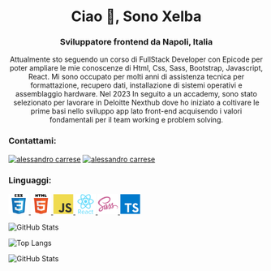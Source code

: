 <h1 align="center">Ciao 👋, Sono Xelba</h1>
<h3 align="center">Sviluppatore frontend da Napoli, Italia</h3>
<p align="center"> Attualmente sto seguendo un corso di FullStack Developer con Epicode 
per poter ampliare le mie conoscenze di Html, Css, Sass, Bootstrap, Javascript, React.
Mi sono occupato per molti anni di assistenza
tecnica per formattazione, recupero dati, installazione di sistemi
operativi e assemblaggio hardware.
Nel 2023 In seguito a un accademy, sono stato selezionato per lavorare in
Deloitte Nexthub dove ho iniziato a coltivare le prime basi nello sviluppo app lato front-end
acquisendo i valori fondamentali per il team working e problem solving.
</p>
<h3 align="left">Contattami:</h3>
<p align="left">
<a href="https://www.linkedin.com/in/alessandro-carrese91/" target="_blank"><img align="center" src="https://raw.githubusercontent.com/rahuldkjain/github-profile-readme-generator/master/src/images/icons/Social/linked-in-alt.svg" alt="alessandro carrese" height="30" width="40" /></a>
<a href="https://www.facebook.com/xelba91/" target="_blank"><img align="center" src="https://raw.githubusercontent.com/rahuldkjain/github-profile-readme-generator/master/src/images/icons/Social/facebook.svg" alt="alessandro carrese" height="30" width="40" /></a>
</p>

<h3 align="left">Linguaggi:</h3>
<p align="left"> <a href="https://www.w3schools.com/css/" target="_blank" rel="noreferrer"> <img src="https://raw.githubusercontent.com/devicons/devicon/master/icons/css3/css3-original-wordmark.svg" alt="css3" width="40" height="40"/> </a> <a href="https://www.w3.org/html/" target="_blank" rel="noreferrer"> <img src="https://raw.githubusercontent.com/devicons/devicon/master/icons/html5/html5-original-wordmark.svg" alt="html5" width="40" height="40"/> </a> <a href="https://developer.mozilla.org/en-US/docs/Web/JavaScript" target="_blank" rel="noreferrer"> <img src="https://raw.githubusercontent.com/devicons/devicon/master/icons/javascript/javascript-original.svg" alt="javascript" width="40" height="40"/> </a> <a href="https://reactjs.org/" target="_blank" rel="noreferrer"> <img src="https://raw.githubusercontent.com/devicons/devicon/master/icons/react/react-original-wordmark.svg" alt="react" width="40" height="40"/> </a> <a href="https://sass-lang.com" target="_blank" rel="noreferrer"> <img src="https://raw.githubusercontent.com/devicons/devicon/master/icons/sass/sass-original.svg" alt="sass" width="40" height="40"/> </a> <a href="https://www.typescriptlang.org/" target="_blank" rel="noreferrer"> <img src="https://raw.githubusercontent.com/devicons/devicon/master/icons/typescript/typescript-original.svg" alt="typescript" width="40" height="40"/> </a> </p>

![GitHub Stats](https://github-readme-stats.vercel.app/api?username=xelba91&theme=dark&show_icons=true)

![Top Langs](https://github-readme-stats.vercel.app/api/top-langs/?username=xelba91&theme=dark&show_icons=true&layout=compact&langs_count=10)

![GitHub Stats](https://github-readme-stats.herokuapp.com/?user=xelba91&theme=blue-green&hide_border=false)

<!---
Xelba91/Xelba91 is a ✨ special ✨ repository because its `README.md` (this file) appears on your GitHub profile.
You can click the Preview link to take a look at your changes.
--->
